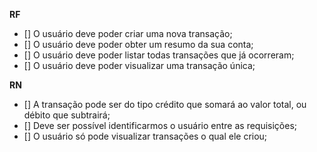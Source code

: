 **RF**
- [] O usuário deve poder criar uma nova transação;
- [] O usuário deve poder obter um resumo da sua conta;
- [] O usuário deve poder listar todas transações que já ocorreram;
- [] O usuário deve poder visualizar uma transação única;

**RN**
- [] A transação pode ser do tipo crédito que somará ao valor total, ou débito que subtrairá;
- [] Deve ser possível identificarmos o usuário entre as requisições;
- [] O usuário só pode visualizar transações o qual ele criou;